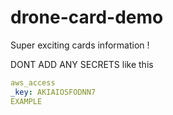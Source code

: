 # drone-card-demo

Super exciting cards information !

DONT ADD ANY SECRETS like this

```yaml
aws_access
_key: AKIAIOSFODNN7
EXAMPLE
```
